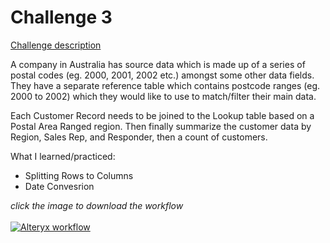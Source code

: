 # Challenge 3

[Challenge description](https://community.alteryx.com/t5/Weekly-Challenges/Challenge-1-Join-to-Range/m-p/36621/highlight/true#M25)

A company in Australia has source data which is made up of a series of postal codes (eg. 2000, 2001, 2002 etc.) amongst some other data fields. They have a separate reference table which contains postcode ranges (eg. 2000 to 2002) which they would like to use to match/filter their main data.

Each Customer Record needs to be joined to the Lookup table based on a Postal Area Ranged region. Then finally summarize the customer data by Region, Sales Rep, and Responder, then a count of customers.

What I learned/practiced:
* Splitting Rows to Columns
* Date Convesrion

<i>click the image to download the workflow</i><br>
<br>
<a href="challenge_2_solution.yxzp">
<img src="Alteryx Challenge 2.png" alt="Alteryx workflow">
</a>
